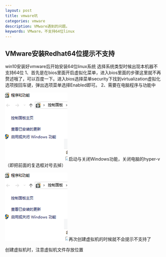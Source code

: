 ```yaml
---
layout: post
title: vmware坑
categories: vmware
description: VMware遇到的问题。
keywords: VMware，不支持64位linux
---
```

## VMware安装Redhat64位提示不支持
win10安装好vmware后开始安装64位linux系统
选择系统类型时候出现本机器不支持64位
1、首先是在bios里面开启虚拟化菜单，进入bios里面的步骤这里就不再赘述哦了，可以百度一下。进入bios选择菜单security下找到virtualization虚拟化选项按回车键，弹出选项菜单选择Enabled即可。
2、需要在电脑程序与功能中

![](/images/posts/vmware/vm1.png)
启动与关闭Windows功能，关闭电脑的hyper-v（即把前面的复选框对号去掉）

![](/images/posts/vmware/vm1.png)
再次创建虚拟机的时候就不会提示不支持了

创建虚拟机时，注意虚拟机文件存放位置
